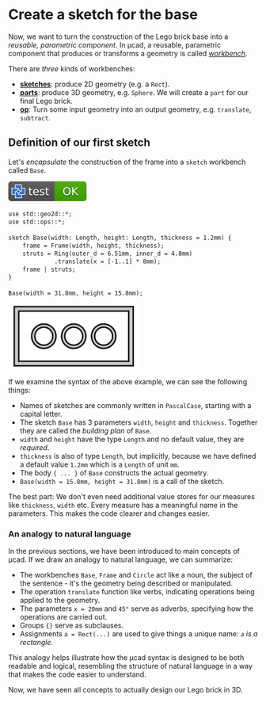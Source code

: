 # Create a sketch for the base

Now, we want to turn the construction of the Lego brick base into a *reusable, parametric component*.
In µcad, a reusable, parametric component that produces or transforms a geometry is called
[*workbench*](../structure/workbench.md).

There are *three* kinds of workbenches:

* [**sketches**](../structure/sketch.md): produce 2D geometry (e.g. a `Rect`).
* [**parts**](../structure/part.md): produce 3D geometry, e.g. `Sphere`. We will create a `part` for our final Lego brick.
* [**op**](../structure/op.md): Turn some input geometry into an output geometry, e.g. `translate`, `subtract`.

## Definition of our first sketch

Let's *encapsulate* the construction of the frame into a `sketch` workbench called `Base`.

[![test](.test/base.svg)](.test/base.log)

```µcad,base
use std::geo2d::*;
use std::ops::*;

sketch Base(width: Length, height: Length, thickness = 1.2mm) {
    frame = Frame(width, height, thickness);
    struts = Ring(outer_d = 6.51mm, inner_d = 4.8mm)
             .translate(x = [-1..1] * 8mm);
    frame | struts;
}

Base(width = 31.8mm, height = 15.8mm);
```

![Picture](.test/base-out.svg)

If we examine the syntax of the above example, we can see the following things:

* Names of sketches are commonly written in `PascalCase`, starting with a capital letter.
* The sketch `Base` has 3 parameters `width`, `height` and `thickness`. Together they are
  called the *building plan* of `Base`.
* `width` and `height` have the type `Length` and no default value, they are *required*.
* `thickness` is also of type `Length`, but implicitly, because we have defined a default value `1.2mm`
  which is a `Length` of unit `mm`.
* The body `{ ... }` of `Base` constructs the actual geometry.
* `Base(width = 15.8mm, height = 31.8mm)` is a call of the sketch.

The best part: We don't even need additional value stores for our measures like `thickness`, `width` etc.
Every measure has a meaningful name in the parameters.
This makes the code clearer and changes easier.

### An analogy to natural language

In the previous sections, we have been introduced to main concepts of µcad.
If we draw an analogy to natural language, we can summarize:

* The workbenches `Base`, `Frame` and `Circle` act like a noun, the subject of the sentence -
  it's the geometry being described or manipulated.
* The operation `translate` function like verbs, indicating operations being applied to the geometry.
* The parameters `x = 20mm` and `45°` serve as adverbs, specifying how the operations are carried out.
* Groups `{}` serve as subclauses.
* Assignments `a = Rect(...)` are used to give things a unique name: *`a` is a rectangle*.

This analogy helps illustrate how the µcad syntax is designed to be both readable and logical,
resembling the structure of natural language in a way that makes the code easier to understand.

Now, we have seen all concepts to actually design our Lego brick in 3D.
